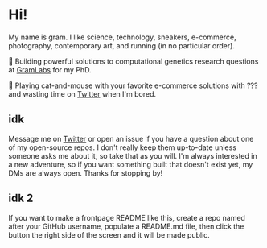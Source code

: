 # Hi!

My name is gram. I like science, technology, sneakers, e-commerce, photography, contemporary art, and running (in no particular order).

🧬 Building powerful solutions to computational genetics research questions at [GramLabs](https://github.com/gram-labs) for my PhD.

👟 Playing cat-and-mouse with your favorite e-commerce solutions with ??? and wasting time on [Twitter](https://twitter.com/washedgram) when I'm bored.

## idk

Message me on [Twitter](https://twitter.com/washedgram) or open an issue if you have a question about one of my open-source repos. I don't really keep them up-to-date unless someone asks me about it, so take that as you will. I'm always interested in a new adventure, so if you want something built that doesn't exist yet, my DMs are always open. Thanks for stopping by!

## idk 2

If you want to make a frontpage README like this, create a repo named after your GitHub username, populate a README.md file, then click the button the right side of the screen and it will be made public.
